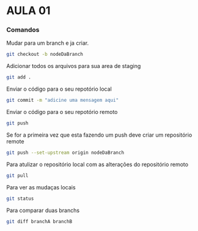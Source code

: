 # AULA 01


### Comandos
Mudar para um branch e ja criar.
```bash
git checkout -b nodeDaBranch
```


Adicionar todos os arquivos para sua area de staging 
```bash
git add . 
```
Enviar o código para o seu repotório local
```bash
git commit -m "adicine uma mensagem aqui"
```

Enviar o código para o seu repotório remoto
```bash
git push
```
Se for a primeira vez que esta fazendo um push deve criar um repositório remote
```bash
git push --set-upstream origin nodeDaBranch
```
Para atulizar o repositório local com as alterações do repositório remoto
```bash
git pull
```

Para ver as mudaças locais
```bash
git status
```
Para comparar duas branchs
```bash
git diff branchA branchB
```
